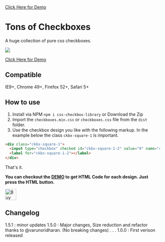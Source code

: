 <a href="https://hunzaboy.github.io/CSS-Checkbox-Library/">Click Here for Demo</a>

# Tons of Checkboxes
A huge collection of pure css checkboxes.

<img src="https://raw.githubusercontent.com/hunzaboy/CSS-Checkbox-Library/master/screen.png">

<a href="https://hunzaboy.github.io/CSS-Checkbox-Library/">Click Here for Demo</a>

## Compatible
IE9+, Chrome 49+, Firefox 52+, Safari 5+

## How to use
1. Install via NPM  `npm i css-checkbox-library` or Download the Zip
2. Import the `checkboxes.min.css` or `checkboxes.css` file from the `dist` folder.
3. Use the checkbox design you like with the following markup. In the example below the class `ckbx-square-1` is important.

```HTML
<div class="ckbx-square-1">
  <input type="checkbox" checked id="ckbx-square-1-2" value="0" name="ckbx-square-1">
  <label for="ckbx-square-1-2"></label>
</div>
```

That's it. 

<strong>You can checkout the <a href="https://hunzaboy.github.io/CSS-Checkbox-Library/">DEMO</a> to get HTML Code for each design. Just press the HTML button.</strong>

<a href='https://ko-fi.com/W7W112WHD' target='_blank'><img height='36' style='border:0px;height:36px;' src='https://az743702.vo.msecnd.net/cdn/kofi1.png?v=2' border='0' alt='Buy Me a Coffee at ko-fi.com' /></a>

## Changelog

1.5.1 : minor updates
1.5.0 : Major changes, Size reduction and refactor thanks to @varunsridharan. (No breaking changes)
.
.
.
1.0.0 : First verison released
